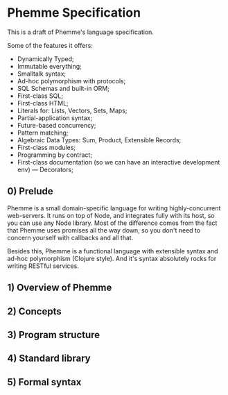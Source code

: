 # Phemme Specification

This is a draft of Phemme's language specification.

Some of the features it offers:

  - Dynamically Typed;
  - Immutable everything;
  - Smalltalk syntax;
  - Ad-hoc polymorphism with protocols;
  - SQL Schemas and built-in ORM;
  - First-class SQL;
  - First-class HTML;
  - Literals for: Lists, Vectors, Sets, Maps;
  - Partial-application syntax;
  - Future-based concurrency;
  - Pattern matching;
  - Algebraic Data Types: Sum, Product, Extensible Records;
  - First-class modules;
  - Programming by contract;
  - First-class documentation (so we can have an interactive development env) —
    Decorators;


## 0) Prelude

Phemme is a small domain-specific language for writing highly-concurrent
web-servers. It runs on top of Node, and integrates fully with its host,
so you can use any Node library. Most of the difference comes from the
fact that Phemme uses promises all the way down, so you don't need to
concern yourself with callbacks and all that.

Besides this, Phemme is a functional language with extensible syntax and
ad-hoc polymorphism (Clojure style). And it's syntax absolutely rocks
for writing RESTful services.


## 1) Overview of Phemme


## 2) Concepts

## 3) Program structure

## 4) Standard library

## 5) Formal syntax

```hs
```
